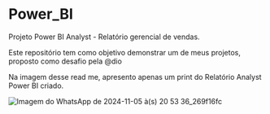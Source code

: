 # Power_BI
Projeto Power BI Analyst - Relatório gerencial de vendas.

Este repositório tem como objetivo demonstrar um de meus projetos, proposto como desafio pela @dio

Na imagem desse read me, apresento apenas um print do Relatório Analyst Power BI criado.

![Imagem do WhatsApp de 2024-11-05 à(s) 20 53 36_269f16fc](https://github.com/user-attachments/assets/11eb9d10-2779-4511-99ea-5a04672e6728)




